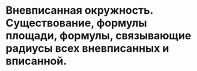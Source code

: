 # Вневписанная окружность. Существование, формулы площади, формулы, связывающие радиусы всех вневписанных и вписанной.